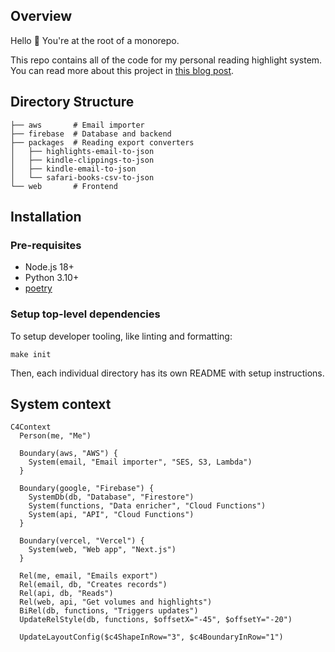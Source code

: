 ## Overview

Hello 👋 You're at the root of a monorepo.

This repo contains all of the code for my personal reading highlight system. You can read more about this project in [this blog post](https://sawyerh.medium.com/how-i-export-process-and-resurface-my-kindle-highlights-addc9de9af1a).

## Directory Structure

```
├── aws       # Email importer
├── firebase  # Database and backend
├── packages  # Reading export converters
│   ├── highlights-email-to-json
│   ├── kindle-clippings-to-json
│   ├── kindle-email-to-json
│   └── safari-books-csv-to-json
└── web       # Frontend
```

## Installation

### Pre-requisites

- Node.js 18+
- Python 3.10+
- [poetry](https://python-poetry.org/docs/#installation)

### Setup top-level dependencies

To setup developer tooling, like linting and formatting:

```
make init
```

Then, each individual directory has its own README with setup instructions.

## System context

```mermaid
C4Context
  Person(me, "Me")

  Boundary(aws, "AWS") {
    System(email, "Email importer", "SES, S3, Lambda")
  }

  Boundary(google, "Firebase") {
    SystemDb(db, "Database", "Firestore")
    System(functions, "Data enricher", "Cloud Functions")
    System(api, "API", "Cloud Functions")
  }

  Boundary(vercel, "Vercel") {
    System(web, "Web app", "Next.js")
  }

  Rel(me, email, "Emails export")
  Rel(email, db, "Creates records")
  Rel(api, db, "Reads")
  Rel(web, api, "Get volumes and highlights")
  BiRel(db, functions, "Triggers updates")
  UpdateRelStyle(db, functions, $offsetX="-45", $offsetY="-20")

  UpdateLayoutConfig($c4ShapeInRow="3", $c4BoundaryInRow="1")
```
